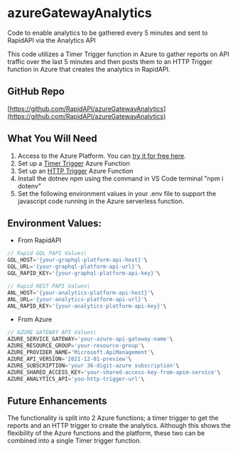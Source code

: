 # azureGatewayAnalytics
Code to enable analytics to be gathered every 5 minutes and sent to RapidAPI via the Analytics API

This code utilizes a Timer Trigger function in Azure to gather reports on API traffic over the last 5 minutes and then posts them to an HTTP Trigger function in Azure that creates the analytics in RapidAPI.

## GitHub Repo

[https://github.com/RapidAPI/azureGatewayAnalytics](https://github.com/RapidAPI/azureGatewayAnalytics)

## What You Will Need

1. Access to the Azure Platform. You can [try it for free here](https://azure.microsoft.com/en-us/free/). 
2. Set up a [Timer Trigger](https://learn.microsoft.com/en-us/azure/azure-functions/functions-bindings-timer?tabs=in-process&pivots=programming-language-csharp) Azure Function
3. Set up an [HTTP Trigger](https://learn.microsoft.com/en-us/azure/azure-functions/functions-bindings-http-webhook-trigger?tabs=in-process%2Cfunctionsv2&pivots=programming-language-csharp) Azure Function
4. Install the dotnev npm using the command in VS Code terminal "npm i dotenv"
5. Set the following environment values in your .env file to support the javascript code running in the Azure serverless function.

## Environment Values:

- From RapidAPI

```jsx
// Rapid GQL PAPI Values\
GQL_HOST='{your-graphql-platform-api-host}'\
GQL_URL='{your-graphql-platform-api-url}'\
GQL_RAPID_KEY='{your-graphql-platform-api-key}'\

// Rapid REST PAPI Values\
ANL_HOST='{your-analytics-platform-api-host}'\
ANL_URL='{your-analytics-platform-api-url}'\
ANL_RAPID_KEY='{your-analytics-platform-api-key}'\
```

- From Azure

```jsx
// AZURE GATEWAY API Values\
AZURE_SERVICE_GATEWAY='your-azure-api-gateway-name'\
AZURE_RESOURCE_GROUP='your-resource-group'\
AZURE_PROVIDER_NAME='Microsoft.ApiManagement'\
AZURE_API_VERSION='2021-12-01-preview'\
AZURE_SUBSCRIPTION='your 36-digit-azure subscription'\
AZURE_SHARED_ACCESS_KEY='your-shared-access-key-from-apim-service'\
AZURE_ANALYTICS_API='you-http-trigger-url'\
```

## Future Enhancements

The functionality is split into 2 Azure functions; a timer trigger to get the reports and an HTTP trigger to create the analytics. Although this shows the flexibility of the Azure functions and the platform, these two can be combined into a single Timer trigger function.
